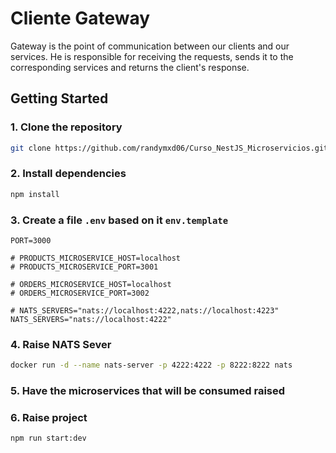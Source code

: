 # Cliente Gateway

Gateway is the point of communication between our clients and our services. He is responsible for receiving the requests, sends it to the corresponding services and returns the client's response.

## Getting Started

### 1. Clone the repository

```bash
git clone https://github.com/randymxd06/Curso_NestJS_Microservicios.git
```

### 2. Install dependencies

```bash
npm install
```

### 3. Create a file `.env` based on it `env.template`

```.env
PORT=3000

# PRODUCTS_MICROSERVICE_HOST=localhost
# PRODUCTS_MICROSERVICE_PORT=3001

# ORDERS_MICROSERVICE_HOST=localhost
# ORDERS_MICROSERVICE_PORT=3002

# NATS_SERVERS="nats://localhost:4222,nats://localhost:4223"
NATS_SERVERS="nats://localhost:4222"
```

### 4. Raise NATS Sever

```bash
docker run -d --name nats-server -p 4222:4222 -p 8222:8222 nats
```

### 5. Have the microservices that will be consumed raised

### 6. Raise project

```bash
npm run start:dev
```
